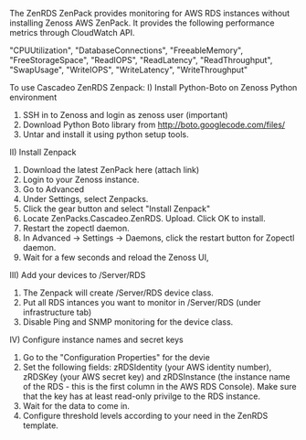 The ZenRDS ZenPack provides monitoring for AWS RDS instances without installing Zenoss AWS ZenPack. It provides the following performance metrics through CloudWatch API.

"CPUUtilization",
"DatabaseConnections",
"FreeableMemory",
"FreeStorageSpace",
"ReadIOPS",
"ReadLatency", 
"ReadThroughput", 
"SwapUsage", 
"WriteIOPS", 
"WriteLatency", 
"WriteThroughput"

To use Cascadeo ZenRDS Zenpack: 
I) Install Python-Boto on Zenoss Python environment
1) SSH in to Zenoss and login as zenoss user (important)
2) Download Python Boto library from http://boto.googlecode.com/files/
3) Untar and install it using python setup tools.

II) Install Zenpack 
1) Download the latest ZenPack here (attach link) 
2) Login to your Zenoss instance. 
3) Go to Advanced 
4) Under Settings, select Zenpacks. 
5) Click the gear button and select "Install Zenpack" 
6) Locate ZenPacks.Cascadeo.ZenRDS. Upload. Click OK to install. 
7) Restart the zopectl daemon. 
8) In Advanced -> Settings -> Daemons, click the restart button for Zopectl daemon. 
9) Wait for a few seconds and reload the Zenoss UI,

III) Add your devices to /Server/RDS 
1) The Zenpack will create /Server/RDS device class. 
2) Put all RDS intances you want to monitor in /Server/RDS (under infrastructure tab)
3) Disable Ping and SNMP monitoring for the device class.

IV) Configure instance names and secret keys 
1) Go to the "Configuration Properties" for the devie 
2) Set the following fields: zRDSIdentity (your AWS identity number), zRDSKey (your AWS secret key) and zRDSInstance (the instance name of the RDS - this is the first column in the AWS RDS Console). Make sure that the key has at least read-only privilge to the RDS instance.
3) Wait for the data to come in. 
4) Configure threshold levels according to your need in the ZenRDS template.
